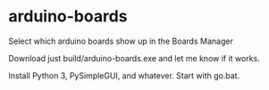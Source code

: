 # arduino-boards
Select which arduino boards show up in the Boards Manager

Download just build/arduino-boards.exe and let me know if it works.

Install Python 3, PySimpleGUI, and whatever. Start with go.bat.
